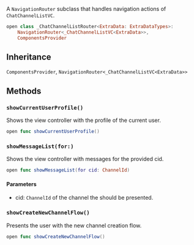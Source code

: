 
A `NavigationRouter` subclass that handles navigation actions of `ChatChannelListVC`.

``` swift
open class _ChatChannelListRouter<ExtraData: ExtraDataTypes>:
    NavigationRouter<_ChatChannelListVC<ExtraData>>,
    ComponentsProvider
```

## Inheritance

`ComponentsProvider`, `NavigationRouter<_ChatChannelListVC<ExtraData>>`

## Methods

### `showCurrentUserProfile()`

Shows the view controller with the profile of the current user.

``` swift
open func showCurrentUserProfile() 
```

### `showMessageList(for:)`

Shows the view controller with messages for the provided cid.

``` swift
open func showMessageList(for cid: ChannelId) 
```

#### Parameters

  - cid: `ChannelId` of the channel the should be presented.

### `showCreateNewChannelFlow()`

Presents the user with the new channel creation flow.

``` swift
open func showCreateNewChannelFlow() 
```
